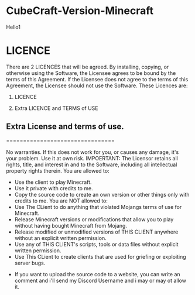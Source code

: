 # CubeCraft-Version-Minecraft
Hello1

# LICENCE
There are 2 LICENCES that will be agreed.
By installing, copying, or otherwise using the Software, the Licensee agrees to be bound by the terms of this Agreement. If the Licensee does not agree to the terms of this Agreement, the Licensee should not use the Software.
These Licences are:
1. LICENCE 

2. Extra LICENCE and TERMS of USE
## Extra License and terms of use.
================================

No warranties. If this does not work for you, or causes any damage, it's your problem. Use it at own risk.
IMPOERTANT:
The Licensor retains all rights, title, and interest in and to the Software, including all intellectual property rights therein. 
You are allowed to:
- Use the client to play Minecraft.
- Use it private with credits to me.
- Copy the source code to create an own version or other things only with credits to me.
You are NOT allowed to:
- Use The CLient to do anything that violated Mojangs terms of use for Minecraft.
- Release Minecraft versions or modifications that allow you to play without having bought Minecraft from Mojang.
- Release modified or unmodified versions of THIS CLIENT anywhere without an explicit written permission.
- Use any of THIS CLIENT's scripts, tools or data files without explicit written permission.
- Use This CLient to create clients that are used for griefing or exploiting server bugs.

* If you want to upload the source code to a website, you can write an comment and i'll send my Discord Username and i may or may ot allow it.
